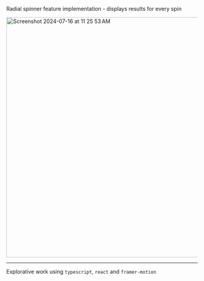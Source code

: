 Radial spinner feature implementation - displays results for every spin

<img width="633" alt="Screenshot 2024-07-16 at 11 25 53 AM" src="https://github.com/user-attachments/assets/3b9b1e63-bbb8-4829-865d-77e7eb69bca9">

---

Explorative work using `typescript`, `react` and `framer-motion`
